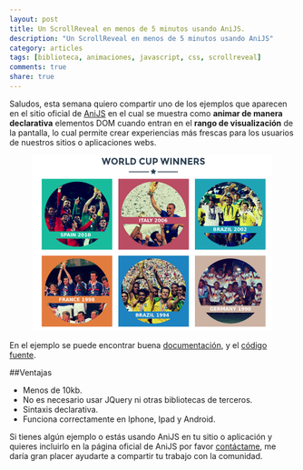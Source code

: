 ```yaml
---
layout: post
title: Un ScrollReveal en menos de 5 minutos usando AniJS.
description: "Un ScrollReveal en menos de 5 minutos usando AniJS"
category: articles
tags: [biblioteca, animaciones, javascript, css, scrollreveal]
comments: true
share: true
---
```


Saludos, esta semana quiero compartir uno de los ejemplos que aparecen en el sitio oficial de [AniJS](http://anijs.github.io/) en el cual se muestra como **animar de manera declarativa** elementos DOM cuando entran en el **rango de visualización** de la pantalla, lo cual permite crear experiencias más frescas para los usuarios de nuestros sitios o aplicaciones webs.

<figure>
	<a href="https://anijs.github.io/examples/scrollreveal/"><img src="/images/2014-05-31-scrollreveal-anijs-demo/scrollreveal.png"></a>
</figure>

En el ejemplo se puede encontrar buena [documentación](http://anijs.github.io/examples/scrollreveal/), y el [código fuente](http://anijs.github.io/examples/scrollreveal/).

##Ventajas

- Menos de 10kb.
- No es necesario usar JQuery ni otras bibliotecas de terceros.
- Sintaxis declarativa.
- Funciona correctamente en Iphone, Ipad y Android.

Si tienes algún ejemplo o estás usando AniJS en tu sitio o aplicación y quieres incluirlo en la página oficial de AniJS por favor [contáctame](https://twitter.com/dariel_noel), me daría gran placer ayudarte a compartir tu trabajo con la comunidad.
